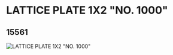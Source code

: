 # LATTICE PLATE 1X2 "NO. 1000"
## 15561
![LATTICE PLATE 1X2 "NO. 1000"](https://lc-www-live-s.legocdn.com/media/bricks/5/2/6051422.jpg)